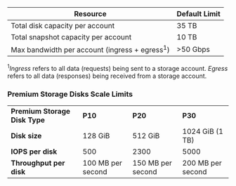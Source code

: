 Resource|Default Limit
---|---
Total disk capacity per account|35 TB
Total snapshot capacity per account|10 TB
Max bandwidth per account (ingress + egress<sup>1</sup>)|>50 Gbps

<sup>1</sup>*Ingress* refers to all data (requests) being sent to a storage account. *Egress* refers to all data (responses) being received from a storage account.

### Premium Storage Disks Scale Limits

<table >
<tbody>
<tr>
	<td><strong>Premium Storage Disk Type</strong></td>
	<td><strong>P10</strong></td>
	<td><strong>P20</strong></td>
	<td><strong>P30</strong></td>
</tr>
<tr>
	<td><strong>Disk size</strong></td>
	<td>128 GiB</td>
	<td>512 GiB</td>
	<td>1024 GiB (1 TB)</td>
</tr>
<tr>
	<td><strong>IOPS per disk</strong></td>
	<td>500</td>
	<td>2300</td>
	<td>5000</td>
</tr>
<tr>
	<td><strong>Throughput per disk</strong></td>
	<td>100 MB per second</td>
	<td>150 MB per second</td>
	<td>200 MB per second</td>
</tr>
</tbody>
</table>
